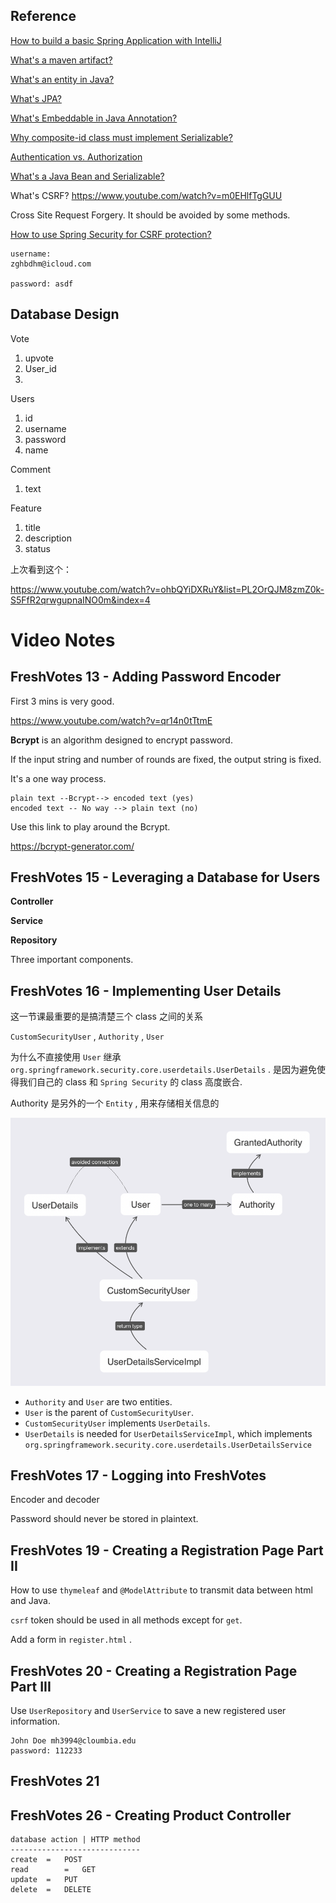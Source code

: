## Reference

[How to build a basic Spring Application with IntelliJ](https://www.youtube.com/watch?v=tgR-vBuLd0Y)

[What's a maven artifact?](https://stackoverflow.com/questions/2487485/what-is-a-maven-artifact)

[What's an entity in Java?](https://docs.oracle.com/javaee/6/tutorial/doc/bnbqa.html)

[What's JPA?](https://www.youtube.com/watch?v=WZLTwbeENGs)

[What's Embeddable in Java Annotation?](https://stackoverflow.com/questions/21143707/what-is-difference-between-entity-and-embeddable)

[Why composite-id class must implement Serializable?](https://stackoverflow.com/questions/9271835/why-composite-id-class-must-implement-serializable)

[Authentication vs. Authorization](https://medium.com/datadriveninvestor/authentication-vs-authorization-716fea914d55)

[What's a Java Bean and Serializable?](https://stackoverflow.com/questions/3295496/what-is-a-javabean-exactly)



What's CSRF? https://www.youtube.com/watch?v=m0EHlfTgGUU

Cross Site Request Forgery. It should be avoided by some methods. 



[How to use Spring Security for CSRF protection?](https://docs.spring.io/spring-security/site/docs/3.2.0.CI-SNAPSHOT/reference/html/csrf.html)





```
username:
zghbdhm@icloud.com

password: asdf
```





## Database Design

Vote

1. upvote
2. User_id
3. 



Users

1. id
2. username
3. password
4. name



Comment 

1. text



Feature 

1. title 
2. description
3. status



上次看到这个：

https://www.youtube.com/watch?v=ohbQYiDXRuY&list=PL2OrQJM8zmZ0k-S5FfR2qrwgupnaINO0m&index=4







# Video Notes



## FreshVotes 13 - Adding Password Encoder

First 3 mins is very good. 

https://www.youtube.com/watch?v=qr14n0tTtmE



**Bcrypt** is an algorithm designed to encrypt password. 

If the input string and number of rounds are fixed, the output string is fixed. 

It's a one way process. 

```
plain text --Bcrypt--> encoded text (yes)
encoded text -- No way --> plain text (no)
```

Use this link to play around the Bcrypt. 

https://bcrypt-generator.com/







## FreshVotes 15 - Leveraging a Database for Users

**Controller** 

**Service** 

**Repository**

Three important components. 





## FreshVotes 16 - Implementing User Details

这一节课最重要的是搞清楚三个 class 之间的关系

`CustomSecurityUser` , `Authority` , `User`

为什么不直接使用 `User` 继承 `org.springframework.security.core.userdetails.UserDetails` . 是因为避免使得我们自己的 class 和 `Spring Security` 的 class 高度嵌合.

Authority 是另外的一个 `Entity` , 用来存储相关信息的



<img src="pic/Xnip2020-03-30_21-31-14.png" alt="Xnip2020-03-30_21-31-14"  />



- `Authority` and `User` are two entities. 
- `User` is the parent of `CustomSecurityUser`. 
- `CustomSecurityUser` implements `UserDetails`. 
- `UserDetails` is needed for `UserDetailsServiceImpl`, which implements `org.springframework.security.core.userdetails.UserDetailsService`





## FreshVotes 17 - Logging into FreshVotes

Encoder and decoder

Password should never be stored in plaintext.







## FreshVotes 19 - Creating a Registration Page Part II

How to use `thymeleaf` and `@ModelAttribute` to transmit data between html and Java. 

`csrf` token should be used in all methods except for `get`. 

Add a form in `register.html` . 





## FreshVotes 20 - Creating a Registration Page Part III

Use `UserRepository` and `UserService` to save a new registered user information. 

```
John Doe mh3994@cloumbia.edu 
password: 112233
```





## FreshVotes 21



## FreshVotes 26 - Creating Product Controller

```
database action | HTTP method
-----------------------------
create	=	POST
read 		=	GET
update 	=	PUT
delete	=	DELETE
```





 









